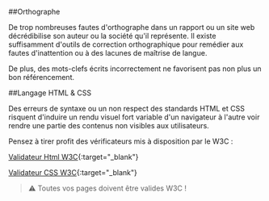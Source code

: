 ##Orthographe

De trop nombreuses fautes d'orthographe dans un rapport ou un site web décrédibilise son auteur ou la société qu'il représente. Il existe suffisamment d'outils de correction orthographique pour remédier aux fautes d'inattention ou à des lacunes de maîtrise de langue.

De plus, des mots-clefs écrits incorrectement ne favorisent pas non plus un bon référencement.

##Langage HTML & CSS

Des erreurs de syntaxe ou un non respect des standards HTML et CSS risquent d'induire un rendu visuel fort variable d'un navigateur à l'autre voir rendre une partie des contenus non visibles aux utilisateurs.

Pensez à tirer profit des vérificateurs mis à disposition par le W3C :

[Validateur Html W3C](https://validator.w3.org/){:target="_blank"}

[Validateur CSS W3C](https://jigsaw.w3.org/css-validator/){:target="_blank"}

 >:warning: Toutes vos pages doivent être valides W3C ! 

